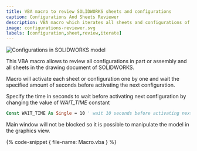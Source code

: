 ```yaml
---
title: VBA macro to review SOLIDWORKS sheets and configurations
caption: Configurations And Sheets Reviewer
description: VBA macro which iterates all sheets and configurations of SOLIDWORKS file and activates each one by one
image: configurations-reviewer.svg
labels: [configuration,sheet,review,iterate]
---
```

![Configurations in SOLIDWORKS model](configurations.png)

This VBA macro allows to review all configurations in part or assembly and all sheets in the drawing document of SOLIDWORKS.

Macro will activate each sheet or configuration one by one and wait the specified amount of seconds before activating the next configuration.

Specify the time in seconds to wait before activating next configuration by changing the value of *WAIT_TIME* constant

~~~vb
Const WAIT_TIME As Single = 10 ' wait 10 seconds before activating next configuration or sheet
~~~

Main window will not be blocked so it is possible to manipulate the model in the graphics view.

{% code-snippet { file-name: Macro.vba } %}
